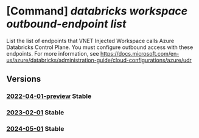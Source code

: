 # [Command] _databricks workspace outbound-endpoint list_

List the list of endpoints that VNET Injected Workspace calls Azure Databricks Control Plane. You must configure outbound access with these endpoints. For more information, see https://docs.microsoft.com/en-us/azure/databricks/administration-guide/cloud-configurations/azure/udr

## Versions

### [2022-04-01-preview](/Resources/mgmt-plane/L3N1YnNjcmlwdGlvbnMve30vcmVzb3VyY2Vncm91cHMve30vcHJvdmlkZXJzL21pY3Jvc29mdC5kYXRhYnJpY2tzL3dvcmtzcGFjZXMve30vb3V0Ym91bmRuZXR3b3JrZGVwZW5kZW5jaWVzZW5kcG9pbnRz/2022-04-01-preview.xml) **Stable**

<!-- mgmt-plane /subscriptions/{}/resourcegroups/{}/providers/microsoft.databricks/workspaces/{}/outboundnetworkdependenciesendpoints 2022-04-01-preview -->

### [2023-02-01](/Resources/mgmt-plane/L3N1YnNjcmlwdGlvbnMve30vcmVzb3VyY2Vncm91cHMve30vcHJvdmlkZXJzL21pY3Jvc29mdC5kYXRhYnJpY2tzL3dvcmtzcGFjZXMve30vb3V0Ym91bmRuZXR3b3JrZGVwZW5kZW5jaWVzZW5kcG9pbnRz/2023-02-01.xml) **Stable**

<!-- mgmt-plane /subscriptions/{}/resourcegroups/{}/providers/microsoft.databricks/workspaces/{}/outboundnetworkdependenciesendpoints 2023-02-01 -->

### [2024-05-01](/Resources/mgmt-plane/L3N1YnNjcmlwdGlvbnMve30vcmVzb3VyY2Vncm91cHMve30vcHJvdmlkZXJzL21pY3Jvc29mdC5kYXRhYnJpY2tzL3dvcmtzcGFjZXMve30vb3V0Ym91bmRuZXR3b3JrZGVwZW5kZW5jaWVzZW5kcG9pbnRz/2024-05-01.xml) **Stable**

<!-- mgmt-plane /subscriptions/{}/resourcegroups/{}/providers/microsoft.databricks/workspaces/{}/outboundnetworkdependenciesendpoints 2024-05-01 -->
